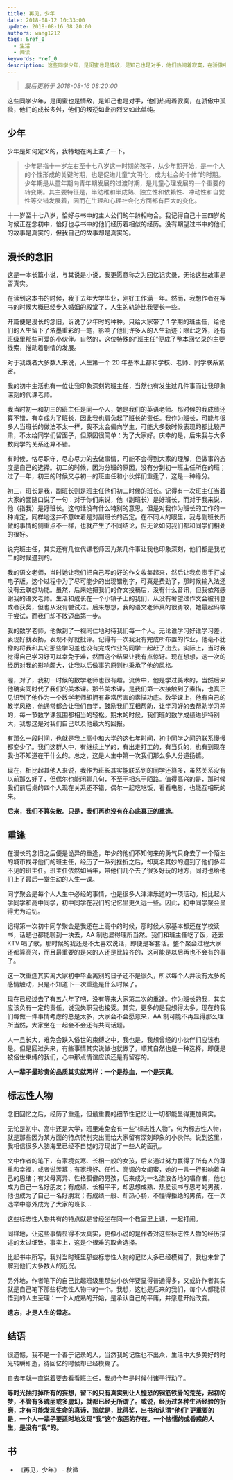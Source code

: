 ```yaml
---
title: 再见，少年
date: 2018-08-12 10:33:00
update: 2018-08-16 08:20:00
authors: wang1212
tags: &ref_0
  - 生活
  - 阅读
keywords: *ref_0
description: 这些同学少年，是闺蜜也是情敌，是知己也是对手，他们热闹着寂寞，在骄傲中孤独，他们的成长多舛，他们的叛逆如此热烈又如此单纯。
---
```


> _最后更新于 2018-08-16 08:20:00_

这些同学少年，是闺蜜也是情敌，是知己也是对手，他们热闹着寂寞，在骄傲中孤独，他们的成长多舛，他们的叛逆如此热烈又如此单纯。

<!-- truncate -->

## 少年

少年是如何定义的，我特地在网上查了一下。

> 少年是指十一岁左右至十七八岁这一时期的孩子，从少年期开始，是一个人的个性形成的关键时期，也是促进儿童“文明化，成为社会的个体”的时期。少年期是从童年期向青年期发展的过渡时期，是儿童心理发展的一个重要的转变期。其主要特征是，半幼稚和半成熟、独立性和依赖性、冲动性和自觉性等交错发展着，因而在生理和心理社会化方面都有巨大的变化。

十一岁至十七八岁，恰好与书中的主人公们的年龄相吻合。我记得自己十三四岁的时候正在念初中，恰好也与书中的他们经历着相似的经历。没有期望过书中的他们的故事是真实的，但我自己的故事却是真实的。

## 漫长的念旧

这是一本长篇小说，与其说是小说，我更愿意称之为回忆记实录，无论这些故事是否真实。

在读到这本书的时候，我于去年大学毕业，刚好工作满一年。然而，我想作者在写书的时候大概已经步入婚姻的殿堂了，人生的轨迹比我要长一些。

开篇便是漫长的念旧，诉说了少年时的种种。只给大家带了 1 学期的班主任，给他们的人生留下了浓墨重彩的一笔，影响了他们许多人的人生轨迹；除此之外，还有班级里那些可爱的小伙伴。自然的，这位特殊的“班主任”便成了整本回忆录的主要线索，推动着剧情的发展。

对于我或者大多数人来说，人生第一个 20 年基本上都和学校、老师、同学联系紧密。

我的初中生活也有一位让我印象深刻的班主任，当然也有发生过几件事而让我印象深刻的代课老师。

我当时初一和初三的班主任是同一个人，她是我们的英语老师。那时候的我成绩还算不错，有幸成为了班长，因此我也肩负起了班长的责任。我作为班长，可能与很多人当班长的做法不太一样，我不太会偏向学生，可能大多数时候表现的都比较严肃，不太给同学们留面子，但原因很简单：为了大家好。庆幸的是，后来我与大多数同学的关系还算不错。

有时候，恪尽职守，尽心尽力的去做事情，可能不会得到大家的理解，但做事的态度是自己的选择。初二的时候，因为分班的原因，没有分到初一班主任所在的班；过了一年，初三的时候又与初一的班主任和小伙伴们重逢了，这是一种缘分。

初三，班长是我，副班长则是班主任他们初二时候的班长。记得有一次班主任当着大家的面随口说了一句：对于你们来说，他（副班长）是好班长，而对于我来说，他（指我）是好班长。这句话没有什么特别的意思，但是对我作为班长的工作的一种肯定，同样地这并不意味着是对副班长的否定。在不同人的眼里，我与副班长所做的事情的侧重点不一样，也就产生了不同结论，但无论如何我们都和同学们相处的很好。

说完班主任，其实还有几位代课老师因为某几件事让我也印象深刻，他们都是我初二的时候遇到的。

我的语文老师，当时她让我们把自己写的好的作文收集起来，然后让我负责手打成电子版。这个过程中为了尽可能少的出现错别字，可真是费劲了，那时候输入法还没有云联想功能。虽然，后来她把我们的作文投稿后，没有什么音讯，但我依然感谢我的语文老师。生活和成长在一个小镇子上的我们，从没有奢望过作文会被刊登或者获奖，但也从没有尝试过。后来想想，我的语文老师真的很勇敢，她最起码敢于尝试，而我们却不敢迈出第一步。

我的数学老师，他做到了一视同仁地对待我们每一个人。无论谁学习好谁学习差，表现好就表扬，表现不好就批评。记得有一次我没有完成所布置的作业，他毫不犹豫的将我和其它那些学习差也没有完成作业的同学一起赶了出去。实际上，当时我觉得自己学习好可以幸免于难，然而这个结果让我有点惊讶。现在想想，这一次的经历对我的影响颇大，让我以后做事的原则也秉承了他的风格。

喔，对了，我初一时候的数学老师也很有趣。流传中，他是学过美术的，当然后来他确实同时代了我们的美术课。那节美术课，是我们第一次接触到了素描，也真正见识到了他作为一个数学老师却拥有非常厉害的素描功底。数学课上，他有自己的教学风格，他通常都会让我们自学，鼓励我们互相帮助，让学习好的去帮助学习差的，每一节数学课氛围都相当的轻松。期末的时候，我们班的数学成绩进步特别大，我想这是对我们自己以及他最大的回报。

有那么一段时间，也就是我上高中和大学的这七年时间，初中同学之间的联系慢慢都变少了。我们这群人中，有继续上学的，有出走打工的，有当兵的，也有到现在我也不知道在干什么的。总之，这是人生中第一次我们那么多人分道扬镳。

现在，相比起其他人来说，我作为班长其实能联系到的同学还算多，虽然关系没有以前那么好了，但偶尔也能闲聊几句，不至于相忘于陌路。值得高兴的是，那时候我们前后桌的四个人现在关系还不错，偶尔一起吃吃饭，看看电影，也能互相玩的来。

**后来，我们不算失散。只是，我们再也没有在心底真正的重逢。**

## 重逢

在漫长的念旧之后便是诡异的重逢，年少的他们不知何来的勇气只身去了一个陌生的城市找寻他们的班主任，经历了一系列挫折之后，却莫名其妙的遇到了他们多年不见的班主任。班主任依然如当年，带他们几个去了很多好玩的地方，同时也给他们上了最后一堂生动的人生一课。

同学聚会是每个人人生中必经的事情，也是很多人津津乐道的一项活动。相比起大学同学和高中同学，初中同学在我们的记忆里更久远一些。因此，初中同学聚会显得尤为迫切。

记得第一次初中同学聚会是我还在上高中的时候，那时候大家基本都还在学校读书，话题也都能聊到一块去，AA 制也显得理所当然。我们和班主任吃了饭，还去 KTV 唱了歌，那时候的我还是不太喜欢说话，即便是客套话。整个聚会过程大家还都算高兴，而且最重要的是来的人还是比较齐的，这可能是以后再也不会有的事了。

这一次重逢其实离大家初中毕业离别的日子还不是很久，所以每个人并没有太多的感情触动，只是不知道下一次重逢是什么时候了。

现在已经过去了有五六年了吧，没有等来大家第二次的重逢。作为班长的我，其实应该负有一定的责任，说我失职我也接受。其实，更多的是我想得太多，现在的我们每做一件事情考虑的总是太多，大家会不会愿意来，AA 制可能不再显得那么理所当然，大家坐在一起会不会还有共同话题。

人一旦长大，难免会跌入俗世的束缚之中，我也是，我想曾经的小伙伴们应该也是。但是回过头来，有些事情其实说做也就做了，顺其自然也是一种选择，即便是被俗世束缚的我们，心中那点情谊应该还是有留存的。

**人一辈子最珍贵的品质其实就两样：一个是热血，一个是天真。**

## 标志性人物

念旧回忆之后，经历了重逢，但最重要的细节性记忆让一切都能显得更加真实。

无论是初中、高中还是大学，班里难免会有一些“标志性人物”，何为标志性人物，就是那些因为某方面的特点特别突出而给大家留有深刻印象的小伙伴。说到这里，我相信很多人脑海里已经不自觉的浮现出了一些人的面孔。

文中作者的笔下，有家境贫寒、长相一般的女孩，后来通过努力赢得了所有人的尊重和幸福，或者说羡慕；有家境好、任性、高调的女闺蜜，她的一言一行影响着自己的思绪；有父母离异、性格孤僻的男孩，后来成为一名流浪各地的唱作者，他也成为自己一名好朋友；有成绩、长相平平，却思想成熟、热爱读书与思考的男孩，他也成为了自己一名好朋友；有成绩一般、却热心肠，不懂得拒绝的男孩，在一次选举中意外成为了大家的班长...

这些标志性人物共有的特点就是曾经坐在同一个教室里上课，一起打闹。

同样地，让这些事情显得不太真实，更像小说的是作者对这些标志性人物的经历描述的太过细致。事实上，这是个很难的取舍选择。

比起书中所写，我对当时班里那些标志性人物的记忆大多已经模糊了，我也未曾了解到他们大多数人的近况。

另外地，作者笔下的自己比起班级里那些小伙伴要显得普通得多，又或许作者其实就是自己笔下那些标志性人物中的一个。我想，这也是后来的我们，每个人都能领悟到的人生至理：一个人成熟的开始，是承认自己的平庸，并愿意开始改变。

**遗忘，才是人生的常态。**

## 结语

很遗憾，我不是一个善于记录的人，当然我的记性也不出众，生活中大多美好的时光转瞬即逝，待回忆的时候却已经模糊了。

自去年就一直说着要去看看班主任，我想今年是时候付诸于行动了。

**等时光抽打掉所有的妄想，留下的只有真实到让人惶恐的钢筋铁骨的荒芜，起初的梦，不管有多瑰丽或多虚幻，就都已经无所谓了。或说，经历过各种生活经验的折磨，才有可能发现生命的真谛，那就是，比得奖，出书和认清“他们”更重要的是，一个人一辈子要适时地发现“我”这个东西的存在。一个怯懦的或昏惑的人生，是没有“我”的。**

## 书

- 《再见，少年》 - 秋微
